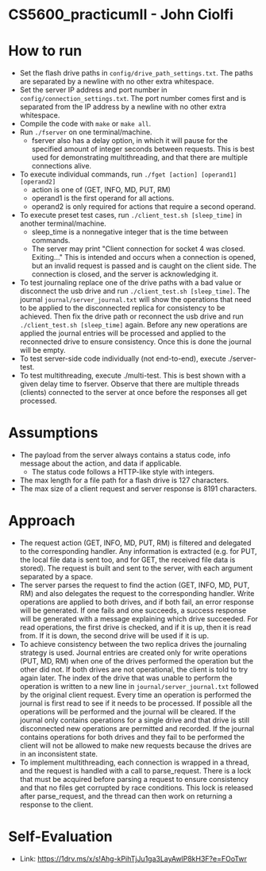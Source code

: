 # CS5600_practicumII - John Ciolfi

# How to run
- Set the flash drive paths in `config/drive_path_settings.txt`. The paths are separated by a newline with no other extra whitespace.
- Set the server IP address and port number in `config/connection_settings.txt`. The port number comes first and is separated from the IP address by a newline with no other extra whitespace.
- Compile the code with `make` or `make all`.
- Run `./fserver` on one terminal/machine.
    - fserver also has a delay option, in which it will pause for the specified amount of integer seconds between requests. This is best used for demonstrating multithreading, and that there are multiple connections alive.
- To execute individual commands, run `./fget [action] [operand1] [operand2]`
  - action is one of (GET, INFO, MD, PUT, RM)
  - operand1 is the first operand for all actions.
  - operand2 is only required for actions that require a second operand.
- To execute preset test cases, run `./client_test.sh [sleep_time]` in another terminal/machine.
    - sleep_time is a nonnegative integer that is the time between commands.
    - The server may print "Client connection for socket 4 was closed. Exiting..." This is intended and occurs when a connection is opened, but an invalid request is passed and is caught on the client side. The connection is closed, and the server is acknowledging it.
- To test journaling replace one of the drive paths with a bad value or disconnect the usb drive and run `./client_test.sh [sleep_time]`. The journal `journal/server_journal.txt` will show the operations that need to be applied to the disconnected replica for consistency to be achieved. Then fix the drive path or reconnect the usb drive and run `./client_test.sh [sleep_time]` again. Before any new operations are applied the journal entries will be processed and applied to the reconnected drive to ensure consistency. Once this is done the journal will be empty.
- To test server-side code individually (not end-to-end), execute ./server-test.
- To test multithreading, execute ./multi-test. This is best shown with a given delay time to fserver. Observe that there are multiple threads (clients) connected to the server at once before the responses all get processed.

# Assumptions
- The payload from the server always contains a status code, info message about the action, and data if applicable.
    - The status code follows a HTTP-like style with integers.
- The max length for a file path for a flash drive is 127 characters.
- The max size of a client request and server response is 8191 characters.

# Approach
- The request action (GET, INFO, MD, PUT, RM) is filtered and delegated to the corresponding handler. Any information is extracted (e.g. for PUT, the local file data is sent too, and for GET, the received file data is stored). The request is built and sent to the server, with each argument separated by a space.
- The server parses the request to find the action (GET, INFO, MD, PUT, RM) and also delegates the request to the corresponding handler. Write operations are applied to both drives, and if both fail, an error response will be generated. If one fails and one succeeds, a success response will be generated with a message explaining which drive succeeded. For read operations, the first drive is checked, and if it is up, then it is read from. If it is down, the second drive will be used if it is up.
- To achieve consistency between the two replica drives the journaling strategy is used. Journal entries are created only for write operations (PUT, MD, RM) when one of the drives performed the operation but the other did not. If both drives are not operational, the client is told to try again later. The index of the drive that was unable to perform the operation is written to a new line in `journal/server_journal.txt` followed by the original client request. Every time an operation is performed the journal is first read to see if it needs to be processed. If possible all the operations will be performed and the journal will be cleared. If the journal only contains operations for a single drive and that drive is still disconnected new operations are permitted and recorded. If the journal contains operations for both drives and they fail to be performed the client will not be allowed to make new requests because the drives are in an inconsistent state.
- To implement multithreading, each connection is wrapped in a thread, and the request is handled with a call to parse_request. There is a lock that must be acquired before parsing a request to ensure consistency and that no files get corrupted by race conditions. This lock is released after parse_request, and the thread can then work on returning a response to the client.


# Self-Evaluation
- Link: https://1drv.ms/x/s!Ahg-kPihTjJu1ga3LayAwlP8kH3F?e=FOoTwr